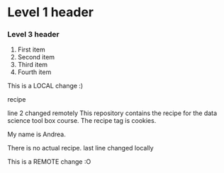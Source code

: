 # Level 1 header

### Level 3 header

<ol>
  <li>First item</li>
  <li>Second item</li>
  <li>Third item</li>
  <li>Fourth item</li>
</ol>

This is a LOCAL change :)

recipe

line 2 changed remotely
This repository contains the recipe for the data science tool box course. The recipe tag is cookies.

My name is Andrea.

There is no actual recipe.
last line changed locally

This is a REMOTE change :O
